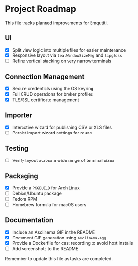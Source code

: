 # Project Roadmap

This file tracks planned improvements for Emqutiti.

## UI
- [x] Split view logic into multiple files for easier maintenance
- [x] Responsive layout via `tea.WindowSizeMsg` and `lipgloss`
- [ ] Refine vertical stacking on very narrow terminals

## Connection Management
- [x] Secure credentials using the OS keyring
- [x] Full CRUD operations for broker profiles
 - [x] TLS/SSL certificate management

## Importer
- [x] Interactive wizard for publishing CSV or XLS files
- [ ] Persist import wizard settings for reuse

## Testing
- [ ] Verify layout across a wide range of terminal sizes

## Packaging
- [x] Provide a `PKGBUILD` for Arch Linux
- [ ] Debian/Ubuntu package
- [ ] Fedora RPM
- [ ] Homebrew formula for macOS users

## Documentation
- [x] Include an Asciinema GIF in the README
- [x] Document GIF generation using `asciinema-agg`
- [x] Provide a Dockerfile for cast recording to avoid host installs
- [ ] Add screenshots to the README

Remember to update this file as tasks are completed.
